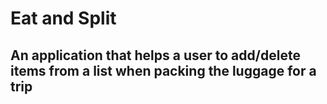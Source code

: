 # Eat and Split
## An application that helps a user to add/delete items from a list when packing the luggage for a trip
